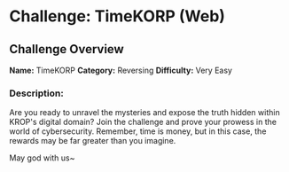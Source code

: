 # Challenge: TimeKORP (Web)

## Challenge Overview

**Name:** TimeKORP
**Category:** Reversing
**Difficulty:** Very Easy

### Description:

Are you ready to unravel the mysteries and expose the truth hidden within KROP's digital domain? Join the challenge and prove your prowess in the world of cybersecurity. Remember, time is money, but in this case, the rewards may be far greater than you imagine.

May god with us~